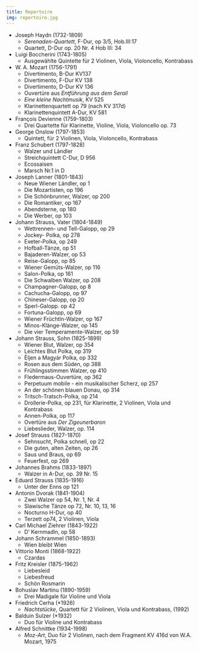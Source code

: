 ```yaml
---
title: Repertoire
img: repertoire.jpg
---
```


* Joseph Haydn (1732-1809)
  * *Serenaden-Quartett*, F-Dur, op 3/5, Hob.III:17
  * Quartett, D-Dur op. 20 Nr. 4 Hob III: 34
* Luigi Boccherini (1743-1805)
  * Ausgewählte Quintette für 2 Violinen, Viola, Violoncello, Kontrabass
* W. A. Mozart (1756-1791)
  * Divertimento, B-Dur KV137
  * Divertimento, F-Dur KV 138
  * Divertimento, D-Dur KV 136
  * Ouvertüre aus *Entführung aus dem Serail*
  * *Eine kleine Nachtmusik*, KV 525
  * Klarinettenquartett op 79 (nach KV 317d)
  * Klarinettenquintett A-Dur, KV 581
* François Devienne (1759-1803)
  * Drei Quartette für Klarinette, Violine, Viola, Violoncello op. 73
* George Onslow (1797-1853)
  * Quintett, für 2 Violinen, Viola, Violoncello, Kontrabass
* Franz Schubert (1797-1828)
  * Walzer und Ländler
  * Streichquintett C-Dur, D 956
  * Ecossaisen
  * Marsch Nr.1 in D
* Joseph Lanner (1801-1843)
  * Neue Wiener Ländler, op 1
  * Die Mozartisten, op 196
  * Die Schönbrunner, Walzer, op 200
  * Die Romantiker, op 167
  * Abendsterne, op 180
  * Die Werber, op 103
* Johann Strauss, Vater (1804-1849)
  * Wettrennen- und Tell-Galopp, op 29
  * Jockey- Polka, op 278
  * Exeter-Polka, op 249
  * Hofball-Tänze, op 51
  * Bajaderen-Walzer, op 53
  * Reise-Galopp, op 85
  * Wiener Gemüts-Walzer, op 116
  * Salon-Polka, op 161
  * Die Schwalben Walzer, op 208
  * Champagner-Galopp, op 8
  * Cachucha-Galopp, op 97
  * Chineser-Galopp, op 20
  * Sperl-Galopp. op 42
  * Fortuna-Galopp, op 69
  * Wiener Früchtln-Walzer, op 167
  * Minos-Klänge-Walzer, op 145
  * Die vier Temperamente-Walzer, op 59
* Johann Strauss, Sohn (1825-1899)
  * Wiener Blut, Walzer, op 354
  * Leichtes Blut Polka, op 319
  * Èljen a Magyár Polka, op 332
  * Rosen aus dem Süden, op 388
  * Frühlingsstimmen Walzer, op 410
  * Fledermaus-Ouvertüre, op 362
  * Perpetuum mobile - ein musikalischer Scherz, op 257
  * An der schönen blauen Donau, op 314
  * Tritsch-Tratsch-Polka, op 214
  * Drollerie-Polka, op 231, für Klarinette, 2 Violinen, Viola und Kontrabass
  * Annen-Polka, op 117
  * Overtüre aus *Der Zigeunerbaron*
  * Liebeslieder, Walzer, op. 114
* Josef Strauss (1827-1870)
  * Sehnsucht, Polka schnell, op 22
  * Die guten, alten Zeiten, op 26
  * Saus und Braus, op 69
  * Feuerfest, op 269
* Johannes Brahms (1833-1897)
  * Walzer in A-Dur, op. 39 Nr. 15
* Eduard Strauss (1835-1916)
  * Unter der Enns op 121
* Antonin Dvorak (1841-1904)
  * Zwei Walzer op 54, Nr. 1, Nr. 4
  * Slawische Tänze op 72, Nr. 10, 13, 16
  * Nocturno H-Dur, op 40
  * Terzett op74, 2 Violinen, Viola
* Carl Michael Ziehrer (1843-1922)
  * D’ Kernmadln, op 58
* Johann Schrammel (1850-1893)
  * Wien bleibt Wien
* Vittorio Monti (1868-1922)
  * Czardas
* Fritz Kreisler (1875-1962)
  * Liebesleid
  * Liebesfreud
  * Schön Rosmarin
* Bohuslav Martinu (1890-1959)
  * Drei Madigale für Violine und Viola
* Friedrich Cerha (*1926)
  * *Nachtstücke*, Quartett für 2 Violinen, Viola und Kontrabass, (1992)
* Balduin Sulzer (*1932)
  * Duo für Violine und Kontrabass
* Alfred Schnittke (1934-1998)
  * *Moz-Art*, Duo für 2 Violinen, nach dem Fragment KV 416d von W.A. Mozart, 1975
